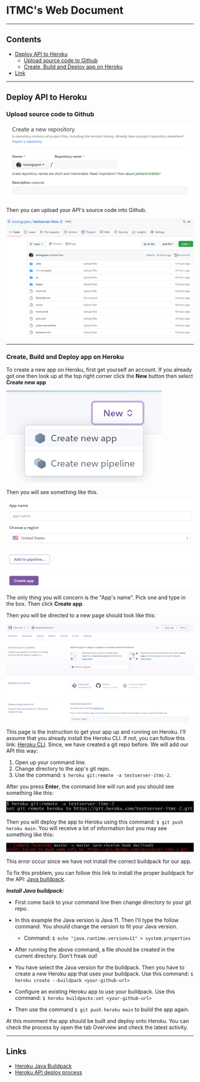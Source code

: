 # ITMC's Web Document

---

## Contents

- [Deploy API to Heroku](#deploy-api-to-heroku)
    - [Upload source code to Github](#upload-source-code-to-github)
    - [Create, Build and Deploy app on Heroku](#create-build-and-deploy-app-on-heroku)
- [Link](#links)

---

## Deploy API to Heroku

### Upload source code to Github

![Github new Repo](img/github-new-repo.png)

Then you can upload your API's source code into Github.

![API source code Repo](img/api-source-code-repo.png)

---

### Create, Build and Deploy app on Heroku

To create a new app on Heroku, first get yourself an account. If you already got one then look up at the top right corner click the **New** button then select **Create new app**

![Heroku new app](img/heroku-new-app.png)

Then you will see something like this.

![Heroku new app config](img/heroku-new-app-config.png)

The only thing you will concern is the "App's name". Pick one and type in the box. Then click **Create app**.

Then you will be directed to a new page should look like this:

![heroku app dashboard](img/heroku-app-dashboard.png)

This page is the instruction to get your app up and running on Heroku.
I'll assume that you already install the Heroku CLI. If not, you can follow this link: [Heroku CLI](https://devcenter.heroku.com/articles/heroku-cli).
Since, we have created a git repo before. We will add our API this way:
1. Open up your command line.
2. Change directory to the app's git repo.
3. Use the command: `$ heroku git:remote -a testserver-itmc-2`.

After you press **Enter**, the command line will run and you should see something like this:

![Heroku upload status](img/heroku-upload-status.png)

Then you will deploy the app to Heroku using this command: `$ git push heroku main`.
You will receive a lot of information but you may see something like this:

![Heroku app error](img/heroku-app-erroe.png)

This error occur since we have not install the correct buildpack for our app.

To fix this problem, you can follow this link to install the proper buildpack for the API: [Java buildpack](https://elements.heroku.com/buildpacks/heroku/heroku-buildpack-java).

***Install Java buildpack:***

- First come back to your command line then change directory to your git repo.

- In this example the Java version is Java $11$. Then I'll type the follow command. You should change the version to fit your Java version.

    - Command: `$ echo "java.runtime.version=11" > system.properties`
- After running the above command, a file should be created in the current directory. Don't freak out!
- You have select the Java version for the buildpack. Then you have to create a new Heroku app that uses your buildpack. Use this command: `$ heroku create --buildpack <your-github-url>
`
- Configure an existing Heroku app to use your buildpack. Use this command: `$ heroku buildpacks:set <your-github-url>`

- Then use the command `$ git push heroku main` to build the app again.

At this momment the app should be built and deploy onto Heroku. You can check the process by open the tab Overview and check the latest activity.



---

## Links

- [Heroku Java Buildpack](https://elements.heroku.com/buildpacks/heroku/heroku-buildpack-java)
- [Heroku API deploy process](https://www.callicoder.com/deploy-host-spring-boot-apps-on-heroku/)